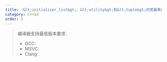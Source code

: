 ```yaml
---
title: '&lt;initializer_list&gt;，&lt;utility&gt;和&lt;tuple&gt;的常量表达式'
category: C++14
order: 2
---
```


> 编译器支持最低版本要求:
> * GCC:
> * MSVC:
> * Clang:
